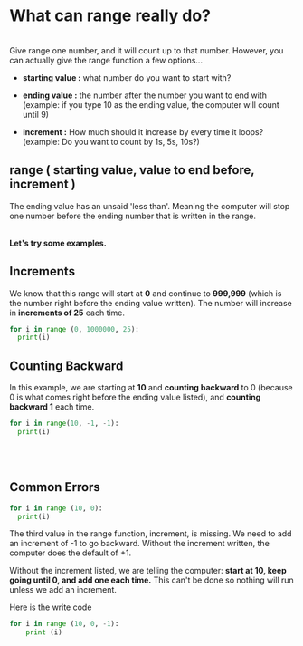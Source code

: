 # What can range really do?
<br>
Give range one number, and it will count up to that number. However, you can actually give the range function a few options...

<br>

- **starting value :** what number do you want to start with?

- **ending value :**  the number after the number you want to end with (example: if you type 10 as the ending value, the computer will count until 9)

- **increment :** How much should it increase by every time it loops? (example: Do you want to count by 1s, 5s, 10s?)

## range ( starting value, value to end before, increment )
The ending value has an unsaid 'less than'. Meaning the computer will stop one number before the ending number that is written in the range.
<br><br>

**Let's try some examples.** 

## Increments

We know that this range will start at **0**  and continue to **999,999**  (which is the number right before the ending value written). The number will increase in **increments of 25**  each time.
```python
for i in range (0, 1000000, 25):
  print(i)
  ```

## Counting Backward

In this example, we are starting at **10**  and **counting backward**  to 0 (because 0 is what comes right before the ending value listed), and **counting backward 1**  each time.
```python
for i in range(10, -1, -1):
  print(i)
```
<br><br>
## Common Errors
```python
for i in range (10, 0):
  print(i)
```
The third value in the range function, increment, is missing. We need to add an increment of -1 to go backward. Without the increment written, the computer does the default of +1.

Without the increment listed, we are telling the computer: **start at 10, keep going until 0, and add one each time.** This can't be done so nothing will run unless we add an increment.

Here is the write code
```python
for i in range (10, 0, -1):
    print (i)
```

